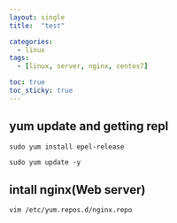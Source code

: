 ```yaml
---
layout: single
title:  "test"

categories:
  - linux
tags:
  - [linux, server, nginx, centos7]

toc: true
toc_sticky: true
---
```


## yum update and getting repl
`sudo yum install epel-release`
```html
sudo yum update -y
````
## intall nginx(Web server)
``
vim /etc/yum.repos.d/nginx.repo
``
